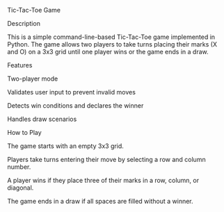 Tic-Tac-Toe Game

Description

This is a simple command-line-based Tic-Tac-Toe game implemented in Python. 
The game allows two players to take turns placing their marks (X and O) on a 3x3 grid until one player wins or the game ends in a draw.

Features

Two-player mode

Validates user input to prevent invalid moves

Detects win conditions and declares the winner

Handles draw scenarios

How to Play

The game starts with an empty 3x3 grid.

Players take turns entering their move by selecting a row and column number.

A player wins if they place three of their marks in a row, column, or diagonal.

The game ends in a draw if all spaces are filled without a winner.
